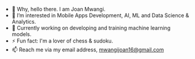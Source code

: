 - 👋 Why, hello there. I am Joan Mwangi.
- 👀 I’m interested in Mobile Apps Development, AI, ML and Data Science & Analytics.
- 🌱 Currently working on developing and training machine learning models.
- ⚡ Fun fact: I'm a lover of chess & sudoku. 
- 📫 Reach me via my email address, mwangijoan16@gmail.com

<!---
Mwangi-joan/Mwangi-joan is a ✨ special ✨ repository because its `README.md` (this file) appears on your GitHub profile.
You can click the Preview link to take a look at your changes.
--->
